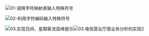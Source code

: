 ![01-调用字符映射表输入特殊符号](E:\02_归零叔\01_必须打造核心竞争力\Python编程锦囊\Python_exercise\第1章_核心基础应用\01-调用字符映射表输入特殊符号.png)

![02-利用字符编码输入特殊符号](E:\02_归零叔\01_必须打造核心竞争力\Python编程锦囊\Python_exercise\第1章_核心基础应用\02-利用字符编码输入特殊符号.png)

![03.实现日间、星期客流高峰提示](E:\02_归零叔\01_必须打造核心竞争力\Python编程锦囊\Python_exercise\第1章_核心基础应用\03.实现日间、星期客流高峰提示.png)![03.电信营业厅周业务分析的实现2](E:\02_归零叔\01_必须打造核心竞争力\Python编程锦囊\Python_exercise\第1章_核心基础应用\03.电信营业厅周业务分析的实现2.png)

